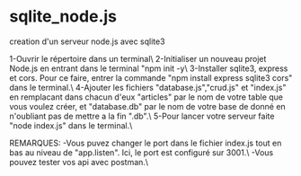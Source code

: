 # sqlite_node.js
creation d'un serveur node.js avec sqlite3

1-Ouvrir le répertoire dans un terminal\\
2-Initialiser un nouveau projet Node.js en entrant dans le terminal "npm init -y\\
3-Installer sqlite3, express et cors. Pour ce faire, entrer la commande "npm install express sqlite3 cors" dans le terminal.\\
4-Ajouter les fichiers "database.js","crud.js" et "index.js" en remplacant dans chacun d'eux "articles" par le nom de votre table que vous voulez créer, et "database.db" par le nom de votre base de donné en n'oubliant pas de mettre a la fin ".db".\\
5-Pour lancer votre serveur faite "node index.js" dans le terminal.\\

REMARQUES: -Vous puvez changer le port dans le fichier index.js tout en bas au niveau de "app.listen". Ici, le port est configuré sur 3001.\\
          -Vous pouvez tester vos api avec postman.\\
